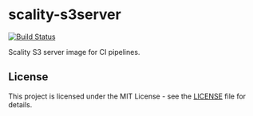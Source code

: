 # scality-s3server

[![Build Status](https://drone.owncloud.com/api/badges/owncloud-ci/scality-s3server/status.svg)](https://drone.owncloud.com/owncloud-ci/scality-s3server)

Scality S3 server image for CI pipelines.

## License

This project is licensed under the MIT License - see the [LICENSE](LICENSE) file for details.
